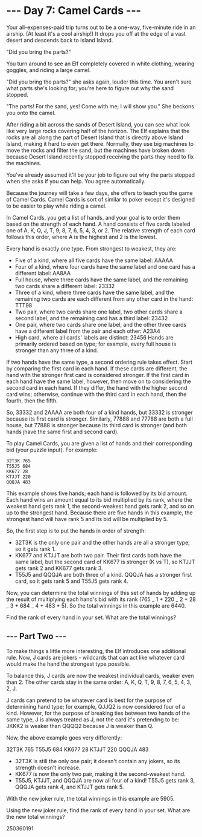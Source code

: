 # --- Day 7: Camel Cards ---

Your all-expenses-paid trip turns out to be a one-way, five-minute ride in an
airship. (At least it's a cool airship!) It drops you off at the edge of a vast
desert and descends back to Island Island.

"Did you bring the parts?"

You turn around to see an Elf completely covered in white clothing, wearing
goggles, and riding a large camel.

"Did you bring the parts?" she asks again, louder this time. You aren't sure
what parts she's looking for; you're here to figure out why the sand stopped.

"The parts! For the sand, yes! Come with me; I will show you." She beckons you
onto the camel.

After riding a bit across the sands of Desert Island, you can see what look
like very large rocks covering half of the horizon. The Elf explains that the
rocks are all along the part of Desert Island that is directly above Island
Island, making it hard to even get there. Normally, they use big machines to
move the rocks and filter the sand, but the machines have broken down because
Desert Island recently stopped receiving the parts they need to fix the
machines.

You've already assumed it'll be your job to figure out why the parts stopped
when she asks if you can help. You agree automatically.

Because the journey will take a few days, she offers to teach you the game of
Camel Cards. Camel Cards is sort of similar to poker except it's designed to be
easier to play while riding a camel.

In Camel Cards, you get a list of hands, and your goal is to order them based
on the strength of each hand. A hand consists of five cards labeled one of
A, K, Q, J, T, 9, 8, 7, 6, 5, 4, 3, or 2. The relative strength of each card
follows this order, where A is the highest and 2 is the lowest.

Every hand is exactly one type. From strongest to weakest, they are:

- Five of a kind, where all five cards have the same label: AAAAA
- Four of a kind, where four cards have the same label and one card has a
  different label: AA8AA
- Full house, where three cards have the same label, and the remaining two cards
  share a different label: 23332
- Three of a kind, where three cards have the same label, and the remaining two
  cards are each different from any other card in the hand: TTT98
- Two pair, where two cards share one label, two other cards share a second
  label, and the remaining card has a third label: 23432
- One pair, where two cards share one label, and the other three cards have a
  different label from the pair and each other: A23A4
- High card, where all cards' labels are distinct: 23456
  Hands are primarily ordered based on type; for example, every full house is
  stronger than any three of a kind.

If two hands have the same type, a second ordering rule takes effect. Start by
comparing the first card in each hand. If these cards are different, the hand
with the stronger first card is considered stronger. If the first card in each
hand have the same label, however, then move on to considering the second card
in each hand. If they differ, the hand with the higher second card wins;
otherwise, continue with the third card in each hand, then the fourth, then the
fifth.

So, 33332 and 2AAAA are both four of a kind hands, but 33332 is stronger
because its first card is stronger. Similarly, 77888 and 77788 are both a full
house, but 77888 is stronger because its third card is stronger (and both hands
jhave the same first and second card).

To play Camel Cards, you are given a list of hands and their corresponding bid
(your puzzle input). For example:

```
32T3K 765
T55J5 684
KK677 28
KTJJT 220
QQQJA 483
```

This example shows five hands; each hand is followed by its bid amount. Each
hand wins an amount equal to its bid multiplied by its rank, where the weakest
hand gets rank 1, the second-weakest hand gets rank 2, and so on up to the
strongest hand. Because there are five hands in this example, the strongest
hand will have rank 5 and its bid will be multiplied by 5.

So, the first step is to put the hands in order of strength:

- 32T3K is the only one pair and the other hands are all a stronger type, so it
  gets rank 1.
- KK677 and KTJJT are both two pair. Their first cards both have the same label,
  but the second card of KK677 is stronger (K vs T), so KTJJT gets rank 2 and
  KK677 gets rank 3.
- T55J5 and QQQJA are both three of a kind. QQQJA has a stronger first card, so
  it gets rank 5 and T55J5 gets rank 4.

Now, you can determine the total winnings of this set of hands by adding up the
result of multiplying each hand's bid with its rank
(765 _ 1 + 220 _ 2 + 28 _ 3 + 684 _ 4 + 483 \* 5). So the total winnings in
this example are 6440.

Find the rank of every hand in your set. What are the total winnings?

## --- Part Two ---

To make things a little more interesting, the Elf introduces one additional
rule. Now, J cards are jokers - wildcards that can act like whatever card would
make the hand the strongest type possible.

To balance this, J cards are now the weakest individual cards, weaker even
than 2. The other cards stay in the same order:
A, K, Q, T, 9, 8, 7, 6, 5, 4, 3, 2, J.

J cards can pretend to be whatever card is best for the purpose of determining
hand type; for example, QJJQ2 is now considered four of a kind. However, for
the purpose of breaking ties between two hands of the same type, J is always
treated as J, not the card it's pretending to be: JKKK2 is weaker than QQQQ2
because J is weaker than Q.

Now, the above example goes very differently:

32T3K 765
T55J5 684
KK677 28
KTJJT 220
QQQJA 483

- 32T3K is still the only one pair; it doesn't contain any jokers, so its
  strength doesn't increase.
- KK677 is now the only two pair, making it the second-weakest hand.
- T55J5, KTJJT, and QQQJA are now all four of a kind! T55J5 gets rank 3, QQQJA
  gets rank 4, and KTJJT gets rank 5.

With the new joker rule, the total winnings in this example are 5905.

Using the new joker rule, find the rank of every hand in your set. What are the
new total winnings?

250360191
